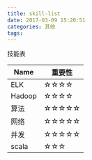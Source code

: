 ```yaml
---
title: skill-list
date: 2017-03-09 15:20:51
categories: 其他
tags:
---
```

技能表

|Name|重要性|
|-|-|
|ELK|☆☆☆☆|
|Hadoop|☆☆☆☆|
|算法|☆☆☆☆☆|
|网络|☆☆☆☆☆|
|并发|☆☆☆☆☆|
|scala|☆☆☆|
<!-- more -->

